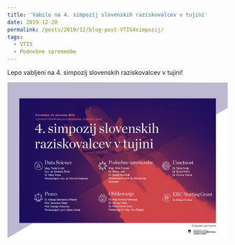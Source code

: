 ```yaml
---
title: 'Vabilo na 4. simpozij slovenskih raziskovalcev v tujini'
date: 2019-12-20
permalink: /posts/2019/12/blog-post-VTIS4simpozij/
tags:
  - VTIS
  - Podnebne spremembe
---
```


Lepo vabljeni na 4. simpozij slovenskih raziskovalcev v tujini!

![Napovednik VTIS](/images/VTIS4simpozij.jpg)

